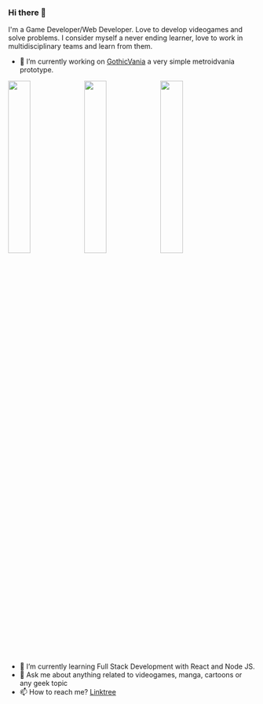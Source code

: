 ### Hi there 👋

I'm a Game Developer/Web Developer. Love to develop videogames and solve problems.
I consider myself a never ending learner, love to work in multidisciplinary teams and learn from them.
- 🔭 I’m currently working on [GothicVania](https://fatcatgamestudio.itch.io/gothicvania) a very simple metroidvania prototype.

<img src="https://i.imgur.com/ybNQAkq.png" width="30%"></img> <img src="https://i.imgur.com/Xd8sMdn.png" width="30%"></img> <img src="https://i.imgur.com/ArUXuIC.png" width="30%"></img> 



- 🌱 I’m currently learning Full Stack Development with React and Node JS.
- 💬 Ask me about anything related to videogames, manga, cartoons or any geek topic
- 📫 How to reach me? [Linktree](https://linktr.ee/aldhairvera)
<!--
**BurningAl15/BurningAl15** is a ✨ _special_ ✨ repository because its `README.md` (this file) appears on your GitHub profile.

<img src="https://i.imgur.com/ybNQAkq.png" width="533" height="300"/>
<img src="https://i.imgur.com/Xd8sMdn.png" width="533" height="300"/>
<img src="https://i.imgur.com/ArUXuIC.png" width="533" height="300"/>

Here are some ideas to get you started:

- 🔭 I’m currently working on ...
- 🌱 I’m currently learning ...
- 👯 I’m looking to collaborate on ...
- 🤔 I’m looking for help with ...
- 💬 Ask me about ...
- 📫 How to reach me: ...
- 😄 Pronouns: ...
- ⚡ Fun fact: ...
-->
